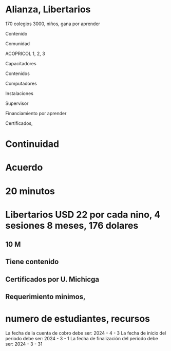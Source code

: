 # Alianza, Libertarios
170 colegios
3000, niños, gana por aprender

Contenido

Comunidad

ACOPRICOL 1, 2, 3 

Capacitadores

Contenidos

Computadores

Instalaciones

Supervisor

Financiamiento por aprender


Certificados, 

# Continuidad

# Acuerdo

# 20 minutos


# Libertarios USD 22 por cada nino, 4 sesiones 8 meses, 176 dolares 
## 10 M
## Tiene contenido 
## Certificados por U. Michicga
## Requerimiento minimos, 


# numero de estudiantes, recursos


La fecha de la cuenta de cobro debe ser: 2024 - 4 - 3 
La fecha de inicio del periodo debe ser: 2024 - 3 - 1
La fecha de finalización del periodo debe ser: 2024 - 3 - 31


